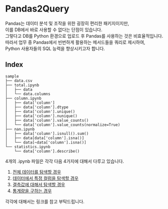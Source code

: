 # Pandas2Query
Pandas는 데이터 분석 및 조작을 위한 굉장히 편리한 패키지이지만,   
이를 DB에서 바로 사용할 수 없다는 단점이 있습니다.   
그렇다고 DB를 Python 환경으로 업로드 후 Pandas를 사용하는 것은 비효율적입니다.   
따라서 업무 중 Pandas에서 빈번하게 활용하는 메서드들을 쿼리로 제시하여,  
Python 사용자들의 SQL 능력을 향상시키고자 합니다.  

## Index
```
sample  
├── data.csv         
├── total.ipynb           
│   ├── data         
│   └── data.columns                 
├── column.ipynb  
│   ├── data['column']
│   ├── data['column'].dtype              
│   ├── data['column'].unique()
│   ├── data['column'].nunique()
│   ├── data['column'].value_counts()
│   └── data['column'].value_counts(normalize=True)
├── nan.ipynb  
│   ├── data['column'].isnull().sum()                
│   ├── data[data['column'].isna()]
│   └── data[~data['column'].isna()]                         
└── statistics.ipynb        
    └── data['column'].describe()
```
4개의 .ipynb 파일은 각각 다음 4가지에 대해서 다루고 있습니다.  
1) [전체 데이터를 탐색할 경우](https://github.com/Le2Seungyoon/Pandas2Query/blob/main/sample/total.ipynb)
2) [데이터에서 특정 컬럼을 탐색할 경우](https://github.com/Le2Seungyoon/Pandas2Query/blob/main/sample/column.ipynb)
3) [결측값에 대해서 탐색할 경우](https://github.com/Le2Seungyoon/Pandas2Query/blob/main/sample/nan.ipynb)
4) [통계량을 구하는 경우](https://github.com/Le2Seungyoon/Pandas2Query/blob/main/sample/statistics.ipynb)

각각에 대해서는 링크를 참고 부탁드립니다.  
